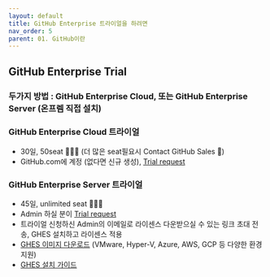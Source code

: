 ```yaml
---
layout: default
title: GitHub Enterprise 트라이얼을 하려면
nav_order: 5
parent: 01. GitHub이란
---
```



## GitHub Enterprise Trial

  
### 두가지 방법 : GitHub Enterprise Cloud, 또는 GitHub Enterprise Server (온프렘 직접 설치)
  
### GitHub Enterprise Cloud 트라이얼
   - 30일, 50seat 🧑‍🤝‍🧑 (더 많은 seat필요시 Contact GitHub Sales 📱)
   - GitHub.com에 계정 (없다면 신규 생성), [Trial request](https://github.com/account/organizations/new?plan=business_plus&ref_cta=Start+a+free+trial&ref_loc=hero&ref_page=%2Fenterprise)
    
### GitHub Enterprise Server 트라이얼
   - 45일, unlimited seat 🧑‍🤝‍🧑 
   - Admin 하실 분이 [Trial request](https://enterprise.github.com/trial) 
   - 트라이얼 신청하신 Admin의 이메일로 라이센스 다운받으실 수 있는 링크 초대 전송, GHES 설치하고 라이센스 적용
   - [GHES 이미지 다운로드](https://enterprise.github.com/releases) (VMware, Hyper-V, Azure, AWS, GCP 등 다양한 환경 지원)
   - [GHES 설치 가이드](https://docs.github.com/en/enterprise-server@latest/admin/installation)
  
